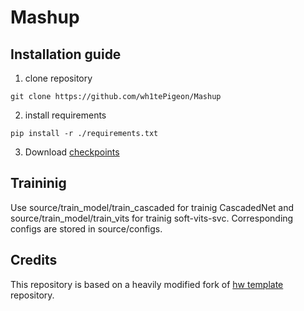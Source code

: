 # Mashup

## Installation guide

1) clone repository
```shell
git clone https://github.com/wh1tePigeon/Mashup
```
2) install requirements
```shell
pip install -r ./requirements.txt
```
3) Download [checkpoints](https://drive.google.com/drive/folders/1bJBM7BoL1AFII9OFHhD26TmClVupUzir?usp=drive_link)


## Traininig 
Use source/train_model/train_cascaded for trainig CascadedNet and source/train_model/train_vits for trainig soft-vits-svc. Corresponding configs are stored in source/configs.


## Credits

This repository is based on a heavily modified fork
of [hw template](https://github.com/WrathOfGrapes/asr_project_template) repository.


